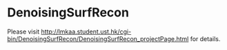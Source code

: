 # DenoisingSurfRecon

Please visit http://lmkaa.student.ust.hk/cgi-bin/DenoisingSurfRecon/DenoisingSurfRecon_projectPage.html for details.
